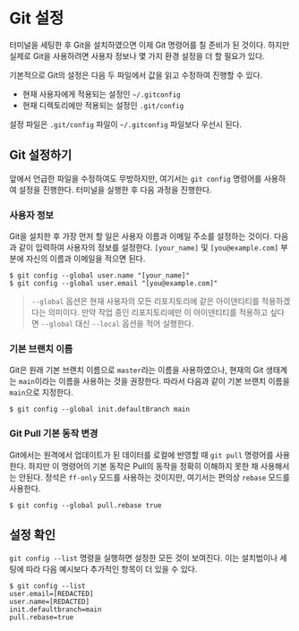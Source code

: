 # Git 설정
터미널을 세팅한 후 Git을 설치하였으면 이제 Git 명령어를 칠 준비가 된 것이다.
하지만 실제로 Git을 사용하려면 사용자 정보나 몇 가지 환경 설정을 더 할 필요가 있다.

기본적으로 Git의 설정은 다음 두 파일에서 값을 읽고 수정하여 진행할 수 있다.

* 현재 사용자에게 적용되는 설정인 `~/.gitconfig`
* 현재 디렉토리에만 적용되는 설정인 `.git/config`

설정 파일은 `.git/config` 파일이 `~/.gitconfig` 파일보다 우선시 된다.

## Git 설정하기

앞에서 언급한 파일을 수정하여도 무방하지만, 여기서는 `git config` 명령어를 사용하여 설정을 진행한다.
터미널을 실행한 후 다음 과정을 진행한다.

### 사용자 정보

Git을 설치한 후 가장 먼저 할 일은 사용자 이름과 이메일 주소를 설정하는 것이다.
다음과 같이 입력하여 사용자의 정보를 설정한다. `[your_name]` 및 `[you@example.com]` 부분에 자신의 이름과 이메일을 적으면 된다.

```console
$ git config --global user.name "[your_name]"
$ git config --global user.email "[you@example.com]"
```

> `--global` 옵션은 현재 사용자의 모든 리포지토리에 같은 아이덴티티를 적용하겠다는 의미이다.
> 만약 작업 중인 리포지토리에만 이 아이덴티티를 적용하고 싶다면 `--global` 대신 `--local` 옵션을 적어 실행한다.

### 기본 브랜치 이름

Git은 원래 기본 브랜치 이름으로 `master`라는 이름을 사용하였으나, 현재의 Git 생태계는 `main`이라는 이름을 사용하는 것을
권장한다. 따라서 다음과 같이 기본 브랜치 이름을 `main`으로 지정한다.

```console
$ git config --global init.defaultBranch main
```

### Git Pull 기본 동작 변경

Git에서는 원격에서 업데이트가 된 데이터를 로컬에 반영할 때 `git pull` 명령어를 사용한다. 하지만 이 명령어의 기본 동작은
Pull의 동작을 정확히 이해하지 못한 채 사용해서는 안된다. 정석은 `ff-only` 모드를 사용하는 것이지만, 여기서는 편의상
`rebase` 모드를 사용한다.

```console
$ git config --global pull.rebase true
```

## 설정 확인

`git config --list` 명령을 실행하면 설정한 모든 것이 보여진다. 이는 설치법이나 세팅에 따라 다음 예시보다 추가적인 항목이 더 있을 수 있다.

```console
$ git config --list
user.email=[REDACTED]
user.name=[REDACTED]
init.defaultbranch=main
pull.rebase=true
```
